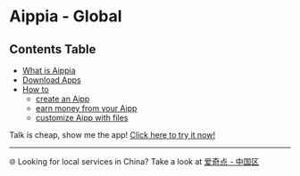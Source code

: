 # Aippia - Global

## Contents Table

- [What is Aippia](./whitepaper.md)
- [Download Apps](./news.md)
- [How to](./howto/)
  - [create an Aipp](./howto/create-aipp.md)
  - [earn money from your Aipp](./howto/earn-money.md)
  - [customize Aipp with files](./howto/filebase.md)

Talk is cheap, show me the app! [Click here to try it now!](https://u.aippia.com)

---

🌐 Looking for local services in China? Take a look at [爱奇点 - 中国区](https://lib.cn.aippia.com)
